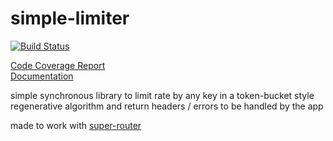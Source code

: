 # simple-limiter
[![Build Status](https://travis-ci.org/endlist/simple-limiter.svg)](https://travis-ci.org/endlist/simple-limiter)

[Code Coverage Report](http://endlist.github.io/simple-limiter/coverage/lcov-report/)  
[Documentation](http://endlist.github.io/simple-limiter/doc/)

simple synchronous library to limit rate by any key in a token-bucket style regenerative algorithm and return headers / errors to be handled by the app

made to work with [super-router](http://github.com/autoric/super-router)
